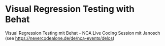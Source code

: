 # Visual Regression Testing with Behat

Visual Regression Testing mit Behat - NCA Live Coding Session mit Janosch (see https://nevercodealone.de/de/nca-events/delos)
